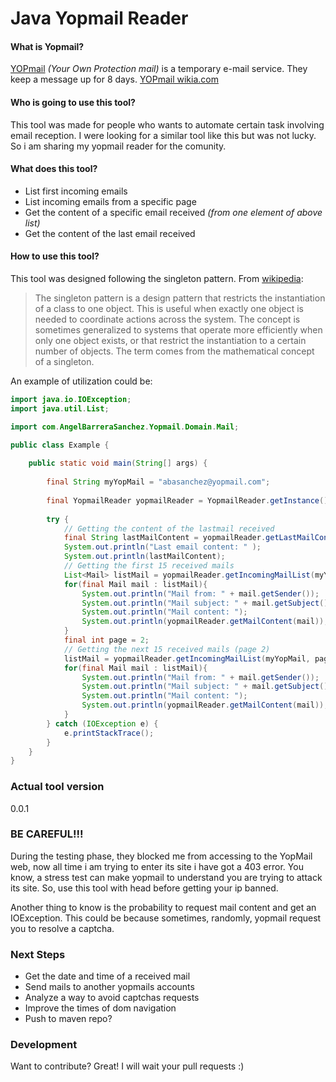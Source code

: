 # Java Yopmail Reader
#### What is Yopmail?
[YOPmail] *(Your Own Protection mail)* is a temporary e-mail service. They keep a message up for 8 days. [YOPmail wikia.com]
#### Who is going to use this tool?
This tool was made for people who wants to automate certain task involving email reception. 
I were looking for a similar tool like this but was not lucky. So i am sharing my yopmail reader for the comunity.
#### What does this tool?
  - List first incoming emails
  - List incoming emails from a specific page
  - Get the content of a specific email received *(from one element of above list)* 
  - Get the content of the last email received
  
#### How to use this tool?
This tool was designed following the singleton pattern. 
From [wikipedia][singletonwiki]: 
> The singleton pattern is a design pattern that restricts the instantiation of a class to one object. This is useful when exactly one object is needed to coordinate actions across the system. The concept is sometimes  generalized to systems that operate more efficiently when only one object exists, or that restrict the instantiation to a certain number of objects. The term comes from the mathematical concept of a singleton.

An example of utilization could be: 
```java
import java.io.IOException;
import java.util.List;

import com.AngelBarreraSanchez.Yopmail.Domain.Mail;

public class Example {
	
	public static void main(String[] args) {
		
		final String myYopMail = "abasanchez@yopmail.com";
		
		final YopmailReader yopmailReader = YopmailReader.getInstance();
		
		try {
			// Getting the content of the lastmail received
			final String lastMailContent = yopmailReader.getLastMailContent(myYopMail);
			System.out.println("Last email content: " );
			System.out.println(lastMailContent);
			// Getting the first 15 received mails
			List<Mail> listMail = yopmailReader.getIncomingMailList(myYopMail);
			for(final Mail mail : listMail){
				System.out.println("Mail from: " + mail.getSender());
				System.out.println("Mail subject: " + mail.getSubject());
				System.out.println("Mail content: ");
				System.out.println(yopmailReader.getMailContent(mail));
			}
			final int page = 2;
			// Getting the next 15 received mails (page 2)
			listMail = yopmailReader.getIncomingMailList(myYopMail, page);
			for(final Mail mail : listMail){
				System.out.println("Mail from: " + mail.getSender());
				System.out.println("Mail subject: " + mail.getSubject());
				System.out.println("Mail content: ");
				System.out.println(yopmailReader.getMailContent(mail));
			}
		} catch (IOException e) {
			e.printStackTrace();
		}
	}
}
```
### Actual tool version
0.0.1
### BE CAREFUL!!!
During the testing phase, they blocked me from accessing to the YopMail web, now all time i am trying to enter its site i have got a 403 error. You know, a stress test can make yopmail to understand you are trying to attack its site. So, use this tool with head before getting your ip banned.

Another thing to know is the probability to request mail content and get an IOException. This could be because sometimes, randomly, yopmail request you to resolve a captcha. 

### Next Steps
 - Get the date and time of a received mail
 - Send mails to another yopmails accounts
 - Analyze a way to avoid captchas requests
 - Improve the times of dom navigation
 - Push to maven repo?

### Development
Want to contribute? Great!
I will wait your pull requests :)

   [YOPmail wikia.com]: <http://spam.wikia.com/wiki/YOPmail>
   [YOPmail]: <http://yopmail.com/>
   [singletonwiki]: <https://en.wikipedia.org/wiki/Singleton_pattern>

